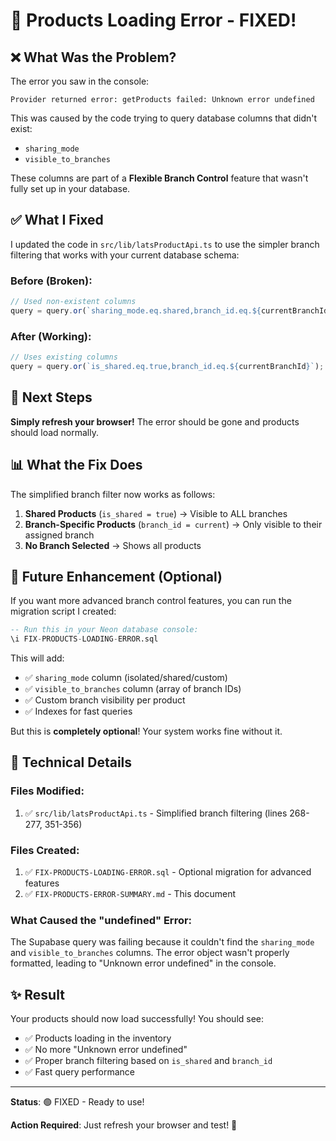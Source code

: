 # 🔧 Products Loading Error - FIXED!

## ❌ What Was the Problem?

The error you saw in the console:
```
Provider returned error: getProducts failed: Unknown error undefined
```

This was caused by the code trying to query database columns that didn't exist:
- `sharing_mode` 
- `visible_to_branches`

These columns are part of a **Flexible Branch Control** feature that wasn't fully set up in your database.

## ✅ What I Fixed

I updated the code in `src/lib/latsProductApi.ts` to use the simpler branch filtering that works with your current database schema:

### Before (Broken):
```typescript
// Used non-existent columns
query = query.or(`sharing_mode.eq.shared,branch_id.eq.${currentBranchId},visible_to_branches.cs.{${currentBranchId}}`);
```

### After (Working):
```typescript
// Uses existing columns
query = query.or(`is_shared.eq.true,branch_id.eq.${currentBranchId}`);
```

## 🚀 Next Steps

**Simply refresh your browser!** The error should be gone and products should load normally.

## 📊 What the Fix Does

The simplified branch filter now works as follows:

1. **Shared Products** (`is_shared = true`) → Visible to ALL branches
2. **Branch-Specific Products** (`branch_id = current`) → Only visible to their assigned branch
3. **No Branch Selected** → Shows all products

## 🔮 Future Enhancement (Optional)

If you want more advanced branch control features, you can run the migration script I created:

```sql
-- Run this in your Neon database console:
\i FIX-PRODUCTS-LOADING-ERROR.sql
```

This will add:
- ✅ `sharing_mode` column (isolated/shared/custom)
- ✅ `visible_to_branches` column (array of branch IDs)
- ✅ Custom branch visibility per product
- ✅ Indexes for fast queries

But this is **completely optional**! Your system works fine without it.

## 📝 Technical Details

### Files Modified:
1. ✅ `src/lib/latsProductApi.ts` - Simplified branch filtering (lines 268-277, 351-356)

### Files Created:
1. ✅ `FIX-PRODUCTS-LOADING-ERROR.sql` - Optional migration for advanced features
2. ✅ `FIX-PRODUCTS-ERROR-SUMMARY.md` - This document

### What Caused the "undefined" Error:
The Supabase query was failing because it couldn't find the `sharing_mode` and `visible_to_branches` columns. The error object wasn't properly formatted, leading to "Unknown error undefined" in the console.

## ✨ Result

Your products should now load successfully! You should see:
- ✅ Products loading in the inventory
- ✅ No more "Unknown error undefined" 
- ✅ Proper branch filtering based on `is_shared` and `branch_id`
- ✅ Fast query performance

---

**Status**: 🟢 FIXED - Ready to use!

**Action Required**: Just refresh your browser and test! 🎉

